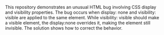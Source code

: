 This repository demonstrates an unusual HTML bug involving CSS display and visibility properties.  The bug occurs when display: none and visibility: visible are applied to the same element. While visibility: visible should make a visible element, the display:none overrides it, making the element still invisible. The solution shows how to correct the behavior.